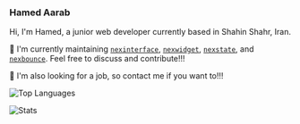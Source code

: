 ### Hamed Aarab

Hi, I'm Hamed, a junior web developer currently based in Shahin Shahr, Iran.

💬 I'm currently maintaining [`nexinterface`](https://github.com/Hawmex/nexinterface),
[`nexwidget`](https://github.com/Hawmex/nexwidget),
[`nexstate`](https://github.com/Hawmex/nexstate),
and [`nexbounce`](https://github.com/Hawmex/nexbounce).
Feel free to discuss and contribute!!!

🌱 I'm also looking for a job, so contact me if you want to!!!

![Top Languages](https://github-readme-stats.vercel.app/api/top-langs/?username=hawmex)

![Stats](https://github-readme-stats.vercel.app/api?username=hawmex&show_icons=true&count_private=true)

